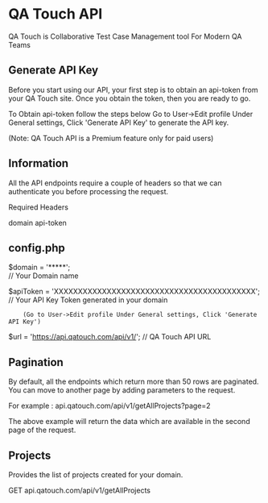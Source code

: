 # QA Touch API

QA Touch is Collaborative Test Case Management tool For Modern QA Teams


## Generate API Key

Before you start using our API, your first step is to obtain an api-token from your QA Touch site. Once you obtain the token, then you are ready to go.

To Obtain api-token follow the steps below Go to User->Edit profile Under General settings, Click 'Generate API Key' to generate the API key.

(Note: QA Touch API is a Premium feature only for paid users)

## Information

All the API endpoints require a couple of headers so that we can authenticate you before processing the request.

Required Headers

domain
api-token

## config.php

$domain = '*****';              
		// Your Domain name

$apiToken = 'XXXXXXXXXXXXXXXXXXXXXXXXXXXXXXXXXXXXXXXXXX';   
		// Your API Key Token generated in your domain 
		
		(Go to User->Edit profile Under General settings, Click 'Generate API Key')

$url    = 'https://api.qatouch.com/api/v1/';                // QA Touch API URL



## Pagination

By default, all the endpoints which return more than 50 rows are paginated. You can move to another page by adding parameters to the request.

For example : api.qatouch.com/api/v1/getAllProjects?page=2

The above example will return the data which are available in the second page of the request.


## Projects

Provides the list of projects created for your domain.

GET api.qatouch.com/api/v1/getAllProjects
